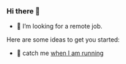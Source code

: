 ### Hi there 👋

- 🔭 I’m looking for a remote job.

Here are some ideas to get you started:
- 🏃‍ catch me [when I am running](https://kilerd.github.io/running_page/)
<!--
- 🔭 I’m currently working on ...
- 🌱 I’m currently learning ...
- 👯 I’m looking to collaborate on ...
- 🤔 I’m looking for help with ...
- 💬 Ask me about ...
- 📫 How to reach me: ...
- 😄 Pronouns: ...
- ⚡ Fun fact: ...
-->
